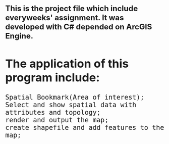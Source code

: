 <font size=5>This is the project file which include everyweeks' assignment.
It was developed with C# depended on ArcGIS Engine.
====
The application of this program include:
----
    Spatial Bookmark(Area of interest);
    Select and show spatial data with attributes and topology;
    render and output the map;
    create shapefile and add features to the map;
